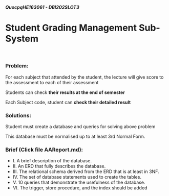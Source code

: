 ##### QuocpqHE163061 - DBI202SLOT3

# Student Grading Management Sub-System

<br />

### Problem:

For each subject that attended by the student, the lecture will give score to the assessment to each of their assessment

Students can check **their results at the end of semester**

Each Subject code, student can **check their detailed result**

### Solutions:

Student must create a database and queries for solving above problem

This database must be normalised up to at least 3rd Normal Form.

### Brief (Click file AAReport.md):

- I. A brief description of the database.
- II. An ERD that fully describes the database.
- III. The relational schema derived from the ERD that is at least in 3NF.
- IV. The set of database statements used to create the tables.
- V. 10 queries that demonstrate the usefulness of the database.
- VI. The trigger, store procedure, and the index should be added

